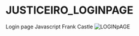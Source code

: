 # JUSTICEIRO_LOGINPAGE
 Login page Javascript Frank Castle
![LOGINpAGE](https://user-images.githubusercontent.com/63022090/127777504-243df6b0-a9bc-4e06-887f-f54872f8b347.png)
